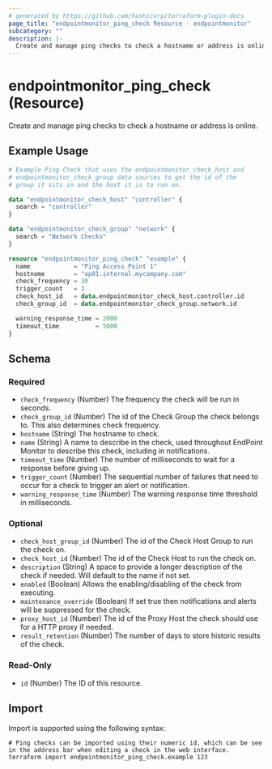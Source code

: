 ```yaml
---
# generated by https://github.com/hashicorp/terraform-plugin-docs
page_title: "endpointmonitor_ping_check Resource - endpointmonitor"
subcategory: ""
description: |-
  Create and manage ping checks to check a hostname or address is online.
---
```


# endpointmonitor_ping_check (Resource)

Create and manage ping checks to check a hostname or address is online.

## Example Usage

```terraform
# Example Ping Check that uses the endpointmonitor_check_host and
# endpointmonitor_check_group data sources to get the id of the 
# group it sits in and the host it is to run on.

data "endpointmonitor_check_host" "controller" {
  search = "controller"
}

data "endpointmonitor_check_group" "network" {
  search = "Network Checks"
}

resource "endpointmonitor_ping_check" "example" {
  name            = "Ping Access Point 1"
  hostname        = "ap01.internal.mycompany.com"
  check_frequency = 30
  trigger_count   = 3
  check_host_id   = data.endpointmonitor_check_host.controller.id
  check_group_id  = data.endpointmonitor_check_group.network.id

  warning_response_time = 2000
  timeout_time          = 5000
}
```

<!-- schema generated by tfplugindocs -->
## Schema

### Required

- `check_frequency` (Number) The frequency the check will be run in seconds.
- `check_group_id` (Number) The id of the Check Group the check belongs to. This also determines check frequency.
- `hostname` (String) The hostname to check.
- `name` (String) A name to describe in the check, used throughout EndPoint Monitor to describe this check, including in notifications.
- `timeout_time` (Number) The number of milliseconds to wait for a response before giving up.
- `trigger_count` (Number) The sequential number of failures that need to occur for a check to trigger an alert or notification.
- `warning_response_time` (Number) The warning response time threshold in milliseconds.

### Optional

- `check_host_group_id` (Number) The id of the Check Host Group to run the check on.
- `check_host_id` (Number) The id of the Check Host to run the check on.
- `description` (String) A space to provide a longer description of the check if needed. Will default to the name if not set.
- `enabled` (Boolean) Allows the enabling/disabling of the check from executing.
- `maintenance_override` (Boolean) If set true then notifications and alerts will be suppressed for the check.
- `proxy_host_id` (Number) The id of the Proxy Host the check should use for a HTTP proxy if needed.
- `result_retention` (Number) The number of days to store historic results of the check.

### Read-Only

- `id` (Number) The ID of this resource.

## Import

Import is supported using the following syntax:

```shell
# Ping checks can be imported using their numeric id, which can be see in the address bar when editing a check in the web interface.
terraform import endpointmonitor_ping_check.example 123
```
